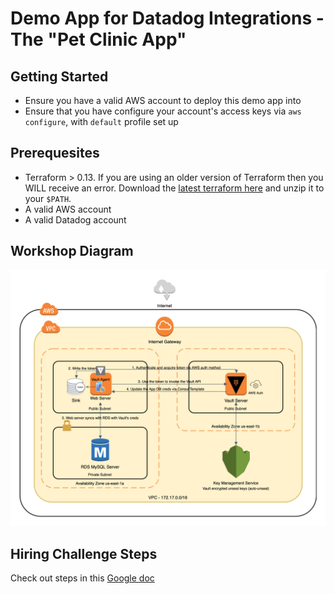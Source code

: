 # Demo App for Datadog Integrations - The "Pet Clinic App"
## Getting Started
* Ensure you have a valid AWS account to deploy this demo app into
* Ensure that you have configure your account's access keys via `aws configure`, with `default` profile set up

## Prerequesites
* Terraform > 0.13. If you are using an older version of Terraform then you WILL receive an error. Download the [latest terraform here](https://releases.hashicorp.com/terraform/) and unzip it to your `$PATH`.
* A valid AWS account
* A valid Datadog account

## Workshop Diagram

![Workshop Diagram](docs/img/Vault_Workshop_Diagram.png)

## Hiring Challenge Steps
Check out steps in this [Google doc](https://docs.google.com/document/d/1dEZDYclTuFRiLj04yVnMo553I1kkQSLwgs8ixAYnD1Y/edit?usp=sharing)
